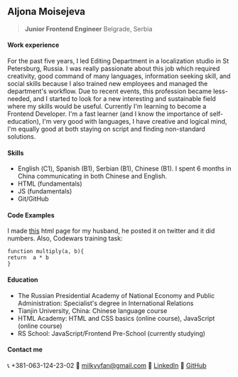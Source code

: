 ## Aljona Moisejeva 
>**Junior Frontend Engineer**
>Belgrade, Serbia
>
#### Work experience
For the past five years, I led Editing Department in a localization studio in St Petersburg, Russia. I was really passionate about this job which required creativity,  good command of many languages, information seeking skill, and social skills because I also trained new employees and managed the department's workflow. Due to recent events, this profession became less-needed, and I started to look for a new interesting and sustainable field where my skills would be useful. Currently I'm learning to become a Frontend Developer. I'm a fast learner (and I know the importance of self-education), I'm very good with languages, I have creative and logical mind, I'm equally good at both staying on script and finding non-standard solutions.

#### Skills
- English (С1), Spanish (B1), Serbian (B1), Chinese (B1). I spent 6 months in China communicating in both Chinese and English.
- HTML (fundamentals)
- JS (fundamentals)
- Git/GitHub

#### Code Examples
I made [this](https://sailoralyona.github.io/lalahtml/) html page for my husband, he posted it on twitter and it did numbers. Also, Codewars training task:
```
function multiply(a, b){
return  a * b
}
```
#### Education
- The Russian Presidential Academy of National Economy and Public Administration: Specialist's degree in International Relations
- Tianjin University, China: Chinese language course
- HTML Academy: HTML and CSS basics (online course), JavaScript (online course)
- RS School: JavaScript/Frontend Pre-School (currently studying)

#### Contact me
:telephone_receiver: +381-063-124-23-02 
:email: milkyyfan@gmail.com 
:briefcase: [LinkedIn](https://www.linkedin.com/in/alyona-moiseyeva-851242120/)
:link: [GitHub](https://github.com/sailoralyona/)